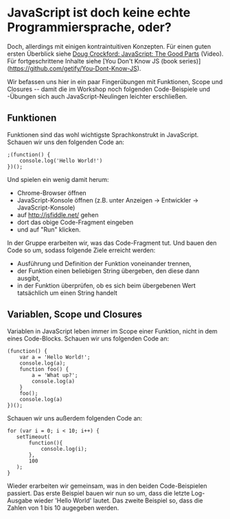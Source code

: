 # JavaScript ist doch keine echte Programmiersprache, oder?

Doch, allerdings mit einigen kontraintuitiven Konzepten. Für einen guten ersten 
Überblick siehe [Doug Crockford: JavaScript: The Good
Parts](https://www.youtube.com/watch?v=hQVTIJBZook) (Video). Für 
fortgeschrittene Inhalte siehe
[You Don't Know JS (book series)] (https://github.com/getify/You-Dont-Know-JS).

Wir befassen uns hier in ein paar Fingerübungen mit Funktionen, Scope 
und Closures -- damit die im Workshop noch folgenden Code-Beispiele und 
-Übungen sich auch JavaScript-Neulingen leichter erschließen.

## Funktionen

Funktionen sind das wohl wichtigste Sprachkonstrukt in JavaScript. Schauen 
wir uns den folgenden Code an:

    ;(function() {
        console.log('Hello World!')
    })();

Und spielen ein wenig damit herum:

- Chrome-Browser öffnen
- JavaScript-Konsole öffnen (z.B. unter Anzeigen -> Entwickler -> 
  JavaScript-Konsole)
- auf <http://jsfiddle.net/> gehen
- dort das obige Code-Fragment eingeben
- und auf "Run" klicken.

In der Gruppe erarbeiten wir, was das Code-Fragment tut. Und bauen den Code 
so um, sodass folgende Ziele erreicht werden:

- Ausführung und Definition der Funktion voneinander trennen,
- der Funktion einen beliebigen String übergeben, den diese dann ausgibt,
- in der Funktion überprüfen, ob es sich beim übergebenen Wert tatsächlich um
 einen String handelt

## Variablen, Scope und Closures

Variablen in JavaScript leben immer im Scope einer Funktion, nicht in dem 
eines Code-Blocks. Schauen wir uns folgenden Code an:

    (function() {
        var a = 'Hello World!';
        console.log(a);
        function foo() {
            a = 'What up?';
            console.log(a)
        }
        foo();
        console.log(a)
    })();

Schauen wir uns außerdem folgenden Code an:

    for (var i = 0; i < 10; i++) {
       setTimeout(
           function(){
               console.log(i);
           },
           100
       );
    }
    
Wieder erarbeiten wir gemeinsam, was in den beiden Code-Beispielen passiert. 
Das erste Beispiel bauen wir nun so um, dass die letzte Log-Ausgabe wieder 
'Hello World' lautet. Das zweite Beispiel so, dass die Zahlen von 1 bis 10 
augegeben werden.
